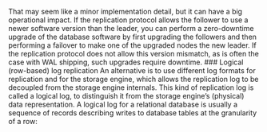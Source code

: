 That may seem like a minor implementation detail, but it can have a big operational impact. If the
replication protocol allows the follower to use a newer software version than the leader, you can
perform a zero-downtime upgrade of the database software by first upgrading the followers and then
performing a failover to make one of the upgraded nodes the new leader. If the replication protocol
does not allow this version mismatch, as is often the case with WAL shipping, such upgrades require
downtime. ### Logical (row-based) log replication 
An alternative is to use different log formats for replication and for the storage engine, which
allows the replication log to be decoupled from the storage engine internals. This kind of
replication log is called a logical log, to distinguish it from the storage engine’s (physical)
data representation. 
A logical log for a relational database is usually a sequence of records describing writes to
database tables at the granularity of a row: